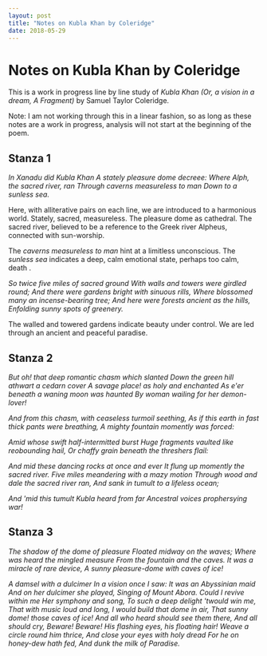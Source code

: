 ```yaml
---
layout: post
title: "Notes on Kubla Khan by Coleridge"
date: 2018-05-29
---
```

# Notes on Kubla Khan by Coleridge
This is a work in progress line by line study of _Kubla Khan (Or, a vision in a dream, A Fragment)_ by Samuel Taylor Coleridge. 

Note: I am not working through this in a linear fashion, so as long as these notes are a work in progress, analysis will not start at the beginning of the poem.

## Stanza 1
_In Xanadu did Kubla Khan_
_A stately pleasure dome decreee:_
_Where Alph, the sacred river, ran_
_Through caverns measureless to man_
_Down to a sunless sea._

Here, with alliterative pairs on each line, we are introduced to a harmonious world. Stately, sacred, measureless. The pleasure dome as cathedral. The sacred river, believed to be a reference to the Greek river Alpheus, connected with sun-worship.

The _caverns measureless to man_ hint at a limitless unconscious. The _sunless sea_ indicates a deep, calm emotional state, perhaps too calm, death .

_So twice five miles of sacred ground_
_With walls and towers were girdled round;_
_And there were gardens bright with sinuous rills,_
_Where blossomed many an incense-bearing tree;_
_And here were forests ancient as the hills,_
_Enfolding sunny spots of greenery._

The walled and towered gardens indicate beauty under control. We are led through an ancient and peaceful paradise. 

## Stanza 2
_But oh! that deep romantic chasm which slanted_
_Down the green hill athwart a cedarn cover_
_A savage place! as holy and enchanted_
_As e'er beneath a waning moon was haunted_
_By woman wailing for her demon-lover!_

_And from this chasm, with ceaseless turmoil seething,_
_As if this earth in fast thick pants were breathing,_
_A mighty fountain momently was forced:_

_Amid whose swift half-intermitted burst_
_Huge fragments vaulted like reobounding hail,_
_Or chaffy grain beneath the threshers flail:_

_And mid these dancing rocks at once and ever_
_It flung up momently the sacred river._
_Five miles meandering with a mazy motion_
_Through wood and dale the sacred river ran,_
_And sank in tumult to a lifeless ocean;_

_And 'mid this tumult Kubla heard from far_
_Ancestral voices prophersying war!_

## Stanza 3
_The shadow of the dome of pleasure_
_Floated midway on the waves;_
_Where was heard the mingled measure_
_From the fountain and the caves._
_It was a miracle of rare device,_
_A sunny pleasure-dome with caves of ice!_

_A damsel with a dulcimer_
_In a vision once I saw:_
_It was an Abyssinian maid_
_And on her dulcimer she played,_
_Singing of Mount Abora._
_Could I revive within me_
_Her symphony and song,_
_To such a deep delight 'twould win me,_
_That with music loud and long,_
_I would build that dome in air,_
_That sunny dome! those caves of ice!_
_And all who heard should see them there,_
_And all should cry, Beware! Beware!_
_His flashing eyes, his floating hair!_
_Weave a circle round him thrice,_
_And close your eyes with holy dread_
_For he on honey-dew hath fed,_
_And dunk the milk of Paradise._